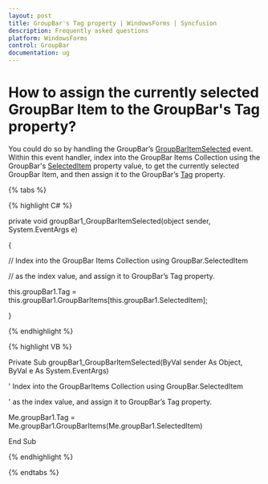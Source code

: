 ```yaml
---
layout: post
title: GroupBar's Tag property | WindowsForms | Syncfusion
description: Frequently asked questions
platform: WindowsForms
control: GroupBar
documentation: ug
---
```

# How to assign the currently selected GroupBar Item to the GroupBar's Tag property?

You could do so by handling the GroupBar’s [GroupBarItemSelected](https://help.syncfusion.com/cr/windowsforms/Syncfusion.Windows.Forms.Tools.GroupBar.html) event. Within this event handler, index into the GroupBar Items Collection using the GroupBar's [SelectedItem](https://help.syncfusion.com/cr/windowsforms/Syncfusion.Windows.Forms.Tools.GroupBar.html#Syncfusion_Windows_Forms_Tools_GroupBar_SelectedItem) property value, to get the currently selected GroupBar Item, and then assign it to the GroupBar’s [Tag](http://msdn.microsoft.com/query/dev14.query?appId=Dev14IDEF1&l=EN-US&k=k(System.Windows.Forms.Control.Tag)&rd=true) property.

{% tabs %}

{% highlight C# %}  

private void groupBar1_GroupBarItemSelected(object sender, System.EventArgs e) 

{ 

// Index into the GroupBar Items Collection using GroupBar.SelectedItem   

// as the index value, and assign it to GroupBar’s Tag property. 

this.groupBar1.Tag = this.groupBar1.GroupBarItems[this.groupBar1.SelectedItem]; 

} 

{% endhighlight %}



{% highlight VB %} 

Private Sub groupBar1_GroupBarItemSelected(ByVal sender As Object, ByVal e As System.EventArgs)

' Index into the GroupBarItems Collection using GroupBar.SelectedItem  

' as the index value, and assign it to GroupBar’s Tag property. 

Me.groupBar1.Tag = Me.groupBar1.GroupBarItems(Me.groupBar1.SelectedItem)

End Sub

{% endhighlight %}

{% endtabs %}

